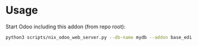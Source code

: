 # Usage

Start Odoo including this addon (from repo root):

```bash
python3 scripts/nix_odoo_web_server.py --db-name mydb --addon base_edi
```
